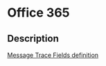 # Office 365

## Description

[Message Trace Fields definition](<https://docs.microsoft.com/en-us/previous-versions/office/developer/o365-enterprise-developers/jj984335(v=office.15)?redirectedfrom=MSDN>)
